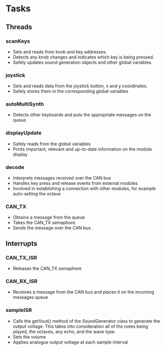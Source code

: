 # Tasks

## Threads

### scanKeys
- Sets and reads from knob and key addresses.
- Detects any knob changes and indicates which key is being pressed.
- Safely updates sound generation objects and other global variables.

### joystick
- Sets and reads data from the joystick button, x and y coordinates.
- Safely stores them in the corresponding global variables

### autoMultiSynth
- Detects other keyboards and puts the appropriate messages on the queue 

### displayUpdate
- Safely reads from the global variables
- Prints important, relevant and up-to-date information on the module display

### decode
- Interprets messages received over the CAN bus
- Handles key press and release events from external modules
- Involved in establishing a connection with other modules, for example auto-setting the octave

### CAN_TX
- Obtains a message from the queue
- Takes the CAN_TX semaphore. 
-	Sends the message over the CAN bus.

## Interrupts

### CAN_TX_ISR
- Releases the CAN_TX semaphore

### CAN_RX_ISR
- Receives a message from the CAN bus and places it on the incoming messages queue

### sampleISR
- Calls the getVout() method of the SoundGenerator class to generate the output voltage. This takes into consideration all of the notes being played, the octaves, any echo, and the wave type.
- Sets the volume
- Applies analogue output voltage at each sample interval
